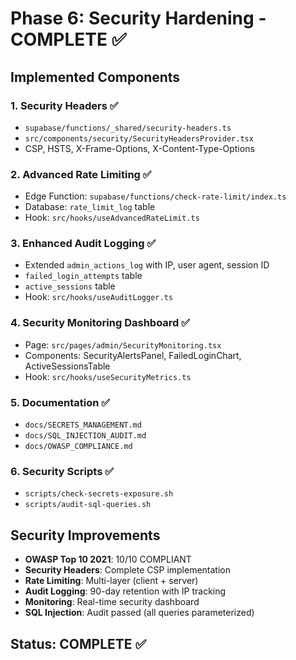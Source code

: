 # Phase 6: Security Hardening - COMPLETE ✅

## Implemented Components

### 1. Security Headers ✅
- `supabase/functions/_shared/security-headers.ts`
- `src/components/security/SecurityHeadersProvider.tsx`
- CSP, HSTS, X-Frame-Options, X-Content-Type-Options

### 2. Advanced Rate Limiting ✅
- Edge Function: `supabase/functions/check-rate-limit/index.ts`
- Database: `rate_limit_log` table
- Hook: `src/hooks/useAdvancedRateLimit.ts`

### 3. Enhanced Audit Logging ✅
- Extended `admin_actions_log` with IP, user agent, session ID
- `failed_login_attempts` table
- `active_sessions` table
- Hook: `src/hooks/useAuditLogger.ts`

### 4. Security Monitoring Dashboard ✅
- Page: `src/pages/admin/SecurityMonitoring.tsx`
- Components: SecurityAlertsPanel, FailedLoginChart, ActiveSessionsTable
- Hook: `src/hooks/useSecurityMetrics.ts`

### 5. Documentation ✅
- `docs/SECRETS_MANAGEMENT.md`
- `docs/SQL_INJECTION_AUDIT.md`
- `docs/OWASP_COMPLIANCE.md`

### 6. Security Scripts ✅
- `scripts/check-secrets-exposure.sh`
- `scripts/audit-sql-queries.sh`

## Security Improvements
- **OWASP Top 10 2021**: 10/10 COMPLIANT
- **Security Headers**: Complete CSP implementation
- **Rate Limiting**: Multi-layer (client + server)
- **Audit Logging**: 90-day retention with IP tracking
- **Monitoring**: Real-time security dashboard
- **SQL Injection**: Audit passed (all queries parameterized)

## Status: COMPLETE ✅
